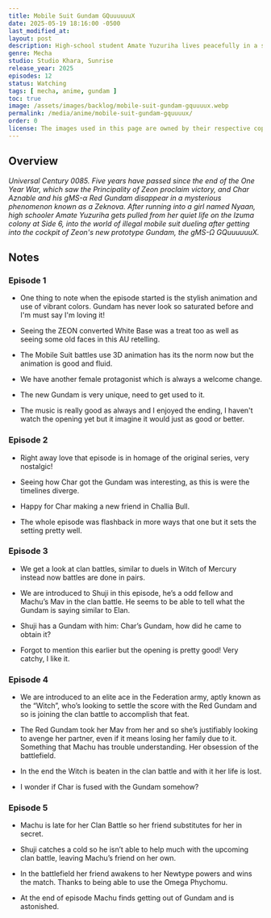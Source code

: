 ```yaml
---
title: Mobile Suit Gundam GQuuuuuuX
date: 2025-05-19 18:16:00 -0500
last_modified_at:
layout: post
description: High-school student Amate Yuzuriha lives peacefully in a space colony floating in outer space. But when she meets a war refugee named Nyaan, Amate is drawn into the illegal mobile suit dueling sport known as Clan Battle.
genre: Mecha
studio: Studio Khara, Sunrise
release_year: 2025
episodes: 12
status: Watching
tags: [ mecha, anime, gundam ]
toc: true
image: /assets/images/backlog/mobile-suit-gundam-gquuuux.webp
permalink: /media/anime/mobile-suit-gundam-gquuuux/
order: 0
license: The images used in this page are owned by their respective copyright owners. All rights reserved.
---
```


## Overview

*Universal Century 0085. Five years have passed since the end of the One Year War, which saw the Principality of Zeon proclaim victory, and Char Aznable and his gMS-α Red Gundam disappear in a mysterious phenomenon known as a Zeknova. After running into a girl named Nyaan, high schooler Amate Yuzuriha gets pulled from her quiet life on the Izuma colony at Side 6, into the world of illegal mobile suit dueling after getting into the cockpit of Zeon's new prototype Gundam, the gMS-Ω GQuuuuuuX.*

## Notes

### Episode 1

- One thing to note when the episode started is the stylish animation and use of vibrant colors. Gundam has never look so saturated before and I'm must say I'm loving it!

- Seeing the ZEON converted White Base was a treat too as well as seeing some old faces in this AU retelling.

-  The Mobile Suit battles use 3D animation has its the norm now but the animation is good and fluid.

- We have another female protagonist which is always a welcome change.

- The new Gundam is very unique, need to get used to it.

-  The music is really good as always and I enjoyed the ending, I haven't watch the opening yet but it imagine it would just as good or better.

### Episode 2

-  Right away love that episode is in homage of the original series, very nostalgic!

-  Seeing how Char got the Gundam was interesting, as this is were the timelines diverge.

-  Happy for Char making a new friend in Challia Bull.

-  The whole episode was flashback in more ways that one but it sets the setting pretty well.

### Episode 3

- We get a look at clan battles, similar to duels in Witch of Mercury instead now battles are done in pairs.

-  We are introduced to Shuji in this episode, he’s a odd fellow and Machu’s Mav in the clan battle. He seems to be able to tell what the Gundam is saying similar to Elan.

-  Shuji has a Gundam with him: Char’s Gundam, how did he came to obtain it?

-  Forgot to mention this earlier but the opening is pretty good! Very catchy, I like it.

### Episode 4

-  We are introduced to an elite ace in the Federation army, aptly known as the “Witch”, who’s looking to settle the score with the Red Gundam and so is joining the clan battle to accomplish that feat.

-  The Red Gundam took her Mav from her and so she’s justifiably looking to avenge her partner, even if it means losing her family due to it. Something that Machu has trouble understanding. Her obsession of the battlefield.

-  In the end the Witch is beaten in the clan battle and with it her life is lost.

-  I wonder if Char is fused with the Gundam somehow?

### Episode 5

- Machu is late for her Clan Battle so her friend substitutes for her in secret.

-  Shuji catches a cold so he isn’t able to help much with the upcoming clan battle, leaving Machu’s friend on her own.

-  In the battlefield her friend awakens to her Newtype powers and wins the match. Thanks to being able to use the Omega Phychomu.

-  At the end of episode Machu finds getting out of Gundam and is astonished.







